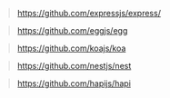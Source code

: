 > https://github.com/expressjs/express/

> https://github.com/eggjs/egg

> https://github.com/koajs/koa

> https://github.com/nestjs/nest

> https://github.com/hapijs/hapi